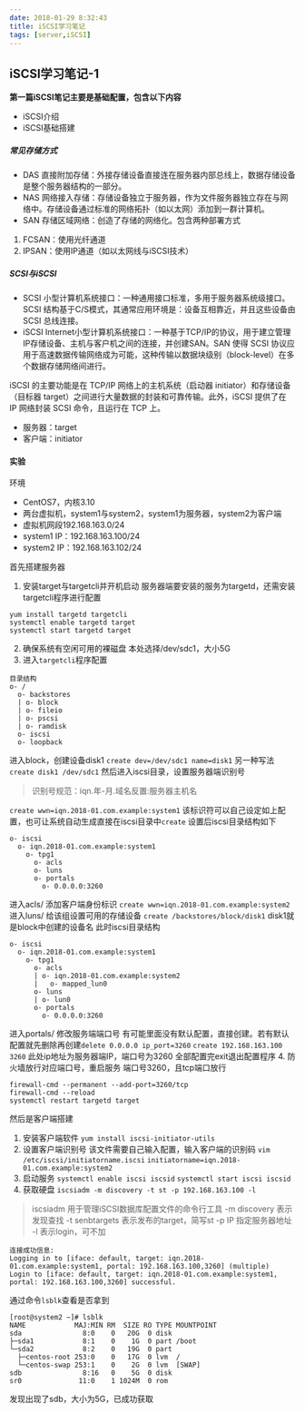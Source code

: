 ```yaml
---
date: 2018-01-29 8:32:43
title: iSCSI学习笔记
tags: [server,iSCSI]
---
```

## iSCSI学习笔记-1
**第一篇iSCSI笔记主要是基础配置，包含以下内容**

* iSCSI介绍
* iSCSI基础搭建

<!-- more -->

##### 常见存储方式
* DAS 直接附加存储：外接存储设备直接连在服务器内部总线上，数据存储设备是整个服务器结构的一部分。
* NAS 网络接入存储：存储设备独立于服务器，作为文件服务器独立存在与网络中。存储设备通过标准的网络拓扑（如以太网）添加到一群计算机。
* SAN 存储区域网络：创造了存储的网络化。包含两种部署方式
 1. FCSAN：使用光纤通道
 2. IPSAN：使用IP通道（如以太网线与iSCSI技术）

##### SCSI与iSCSI
* SCSI 小型计算机系统接口：一种通用接口标准，多用于服务器系统级接口。SCSI 结构基于C/S模式，其通常应用环境是：设备互相靠近，并且这些设备由 SCSI 总线连接。
* iSCSI Internet小型计算机系统接口：一种基于TCP/IP的协议，用于建立管理IP存储设备、主机与客户机之间的连接，并创建SAN。SAN 使得 SCSI 协议应用于高速数据传输网络成为可能，这种传输以数据块级别（block-level）在多个数据存储网络间进行。

iSCSI 的主要功能是在 TCP/IP 网络上的主机系统（启动器 initiator）和存储设备（目标器 target）之间进行大量数据的封装和可靠传输。此外，iSCSI 提供了在 IP 网络封装 SCSI 命令，且运行在 TCP 上。

* 服务器：target   
* 客户端：initiator

#### 实验
环境<br>
* CentOS7，内核3.10
* 两台虚拟机，system1与system2，system1为服务器，system2为客户端
* 虚拟机网段192.168.163.0/24
* system1 IP：192.168.163.100/24
* system2 IP：192.168.163.102/24

首先搭建服务器
1. 安装target与targetcli并开机启动
服务器端要安装的服务为targetd，还需安装targetcli程序进行配置
```
yum install targetd targetcli
systemctl enable targetd target
systemctl start targetd target
```
2. 确保系统有空闲可用的裸磁盘
本处选择/dev/sdc1，大小5G
3. 进入`targetcli`程序配置
```
目录结构
o- /                
  o- backstores     
  | o- block        
  | o- fileio       
  | o- pscsi        
  | o- ramdisk      
  o- iscsi          
  o- loopback       
```
进入block，创建设备disk1
`create dev=/dev/sdc1 name=disk1`
另一种写法
`create disk1 /dev/sdc1`
然后进入iscsi目录，设置服务器端识别号
>识别号规范：iqn.年-月.域名反置:服务器主机名

`create wwn=iqn.2018-01.com.example:system1`
该标识符可以自己设定如上配置，也可让系统自动生成直接在iscsi目录中`create`
设置后iscsi目录结构如下
```
o- iscsi 
  o- iqn.2018-01.com.example:system1 
    o- tpg1 
      o- acls 
      o- luns 
      o- portals 
        o- 0.0.0.0:3260 
```
进入acls/ 添加客户端身份标识
`create wwn=iqn.2018-01.com.example:system2`
进入luns/ 给该组设置可用的存储设备
`create /backstores/block/disk1`
disk1就是block中创建的设备名
此时iscsi目录结构
```
o- iscsi 
  o- iqn.2018-01.com.example:system1 
    o- tpg1 
      o- acls 
      | o- iqn.2018-01.com.example:system2 
      |   o- mapped_lun0 
      o- luns 
      | o- lun0 
      o- portals 
        o- 0.0.0.0:3260 
```
进入portals/ 修改服务端端口号
有可能里面没有默认配置，直接创建。若有默认配置就先删除再创建`delete 0.0.0.0 ip_port=3260`
`create 192.168.163.100 3260`
此处ip地址为服务器端IP，端口号为3260
全部配置完exit退出配置程序
4. 防火墙放行对应端口号，重启服务
端口号3260，且tcp端口放行
```
firewall-cmd --permanent --add-port=3260/tcp
firewall-cmd --reload
systemctl restart targetd target
```

然后是客户端搭建
1. 安装客户端软件
`yum install iscsi-initiator-utils`
2. 设置客户端识别号
该文件需要自己输入配置，输入客户端的识别码
`vim /etc/iscsi/initiatorname.iscsi`
`initiatorname=iqn.2018-01.com.example:system2`
3. 启动服务
`systemctl enable iscsi iscsid`
`systemctl start iscsi iscsid`
4. 获取硬盘
`iscsiadm -m discovery -t st -p 192.168.163.100 -l`
> iscsiadm 用于管理iSCSI数据库配置文件的命令行工具
-m discovery 表示发现查找
-t senbtargets  表示发布的target，简写st 
-p IP 指定服务器地址 
-l 表示login，可不加

```
连接成功信息:
Logging in to [iface: default, target: iqn.2018-01.com.example:system1, portal: 192.168.163.100,3260] (multiple)
Login to [iface: default, target: iqn.2018-01.com.example:system1, portal: 192.168.163.100,3260] successful.
```
通过命令`lsblk`查看是否拿到
```
[root@system2 ~]# lsblk
NAME            MAJ:MIN RM  SIZE RO TYPE MOUNTPOINT
sda               8:0    0   20G  0 disk 
├─sda1            8:1    0    1G  0 part /boot
└─sda2            8:2    0   19G  0 part 
  ├─centos-root 253:0    0   17G  0 lvm  /
  └─centos-swap 253:1    0    2G  0 lvm  [SWAP]
sdb               8:16   0    5G  0 disk 
sr0              11:0    1 1024M  0 rom  

```
发现出现了sdb，大小为5G，已成功获取